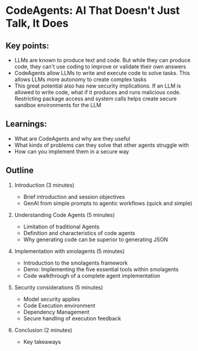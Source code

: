 # CodeAgents: AI That Doesn't Just Talk, It Does

## Key points:
- LLMs are known to produce text and code. But while they can produce code, they can't use coding to improve or validate their own answers
- CodeAgents allow LLMs to write and execute code to solve tasks. This allows LLMs more autonomy to create complex tasks
- This great potential also has new security implications. If an LLM is allowed to write code, what if it produces and runs malicious code. Restricting package access and system calls helps create secure sandbox environments for the LLM

## Learnings:
- What are CodeAgents and why are they useful
- What kinds of problems can they solve that other agents struggle with
- How can you implement them in a secure way

## Outline
1. Introduction (3 minutes)
    - Brief introduction and session objectives
    - GenAI from simple prompts to agentic workflows (quick and simple)

2. Understanding Code Agents (5 minutes)
    - Limitation of traditional Agents
    - Definition and characteristics of code agents
    - Why generating code can be superior to generating JSON

<!-- 3. Code Agent Architecture/Flow (15 minutes)
    - Core components of effective code agents
    - Tool integration framework for repository interaction
    - Memory and context management for complex codebases
    - The five essential programming tools (from CodeAgent research):
        - Information retrieval tools
        - Documentation reading tools
        - Code symbol navigation
        - Format checking
        - Code interpretation and testing -->

4. Implementation with smolagents (5 minutes)
    - Introduction to the smolagents framework
    <!-- - Building a repository-aware code agent using smolagents -->
    - Demo: Implementing the five essential tools within smolagents
    - Code walkthrough of a complete agent implementation

5. Security considerations (5 minutes)
    - Model security applies
    - Code Execution environment
    - Dependency Management
    - Secure handling of execution feedback

6. Conclusion (2 minutes)
   - Key takeaways